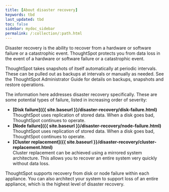 ```yaml
---
title: [About disaster recovery]
keywords: tbd
last_updated: tbd
toc: false
sidebar: mydoc_sidebar
permalink: /:collection/:path.html
---
```

Disaster recovery is the ability to recover from a hardware or software failure
or a catastrophic event. ThoughtSpot protects you from data loss in the event of
a hardware or software failure or a catastrophic event.

ThoughtSpot takes snapshots of itself automatically at periodic intervals. These
can be pulled out as backups at intervals or manually as needed. See the
ThoughtSpot Administrator Guide for details on backups, snapshots and restore
operations.

The information here addresses disaster recovery specifically. These are some
potential types of failure, listed in increasing order of severity:

-   **[Disk failure]({{ site.baseurl }}/disaster-recovery/disk-failure.html)**  
ThoughtSpot uses replication of stored data. When a disk goes bad, ThoughtSpot continues to operate.
-   **[Node failure]({{ site.baseurl }}/disaster-recovery/node-failure.html)**  
ThoughtSpot uses replication of stored data. When a disk goes bad, ThoughtSpot continues to operate.
-   **[Cluster replacement]({{ site.baseurl }}/disaster-recovery/cluster-replacement.html)**  
Cluster replacement can be achieved using a mirrored system architecture. This allows you to recover an entire system very quickly without data loss.

ThoughtSpot supports recovery from disk or node failure within each appliance.
You can also architect your system to support loss of an entire appliance, which
is the highest level of disaster recovery.
